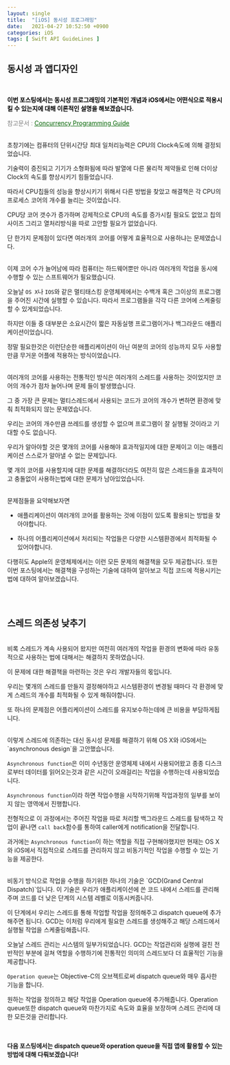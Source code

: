 ```yaml
---
layout: single
title:  "[iOS] 동시성 프로그래밍"
date:   2021-04-27 10:52:50 +0900
categories: iOS
tags: [ Swift API GuideLines ]
---
```


## **동시성 과 앱디자인**

<br>


<span style="color:black">**이번 포스팅에서는 동시성 프로그래밍의 기본적인 개념과 iOS에서는 어떤식으로 적용시킬 수 있는지에 대해 이론적인 설명을 해보겠습니다.**</span>

<span style="color:gray">참고문서 : </span><a href ="https://developer.apple.com/library/archive/documentation/General/Conceptual/ConcurrencyProgrammingGuide/ConcurrencyandApplicationDesign/ConcurrencyandApplicationDesign.html#//apple_ref/doc/uid/TP40008091-CH100-SW1" style="color:darkgreen"><U>Concurrency Programming Guide</U></a>

<br>
 초창기에는 컴퓨터의 단위시간당 최대 일처리능력은 CPU의 Clock속도에 의해 결정되었습니다.

 기술력이 증진되고 기기가 소형화됨에 따라 발열에 다른 물리적 제약들로 인해 더이상 Clock의 속도를 향상시키기 힘들었습니다.

 따라서 CPU칩들의 성능을 향상시키기 위해서 다른 방법을 찾았고 해결책은 각 CPU의 프로세스 코어의 개수를 늘리는 것이었습니다.

 CPU당 코어 갯수가 증가하며 강제적으로 CPU의 속도를 증가시킬 필요도 없었고 칩의 사이즈 그리고 열처리방식을 따로 고안할 필요가 없었습니다.

 단 한가지 문제점이 있다면 여러개의 코어를 어떻게 효율적으로 사용하냐는 문제였습니다.

 <br>
 이제 코어 수가 늘어남에 따라 컴퓨터는 하드웨어뿐만 아니라 여러개의 작업을 동시에 수행할 수 있는 스프트웨어가 필요했습니다.

 오늘날 `OS X`나 `IOS`와 같은 멀티태스킹 운영체제에서는 수백개 혹은 그이상의 프로그램을 주어진 시간에 실행할 수 있습니다. 따라서 프로그램들을 각각 다른 코어에 스케줄링 할 수 있게되었습니다.

 하지만 이들 중 대부분은 소요시간이 짧은 자동실행 프로그램이거나 백그라운드 애플리케이션이었습니다. 

 정말 필요한것은 이런단순한 애플리케이션이 아닌 여분의 코어의 성능까지 모두 사용할만큼 무거운 어플에 적용하는 방식이었습니다.

<br>
 여러개의 코어를 사용하는 전통적인 방식은 여러개의 스레드를 사용하는 것이었지만 코어의 개수가 점차 늘어나며 문제 들이 발생했습니다.

 그 중 가장 큰 문제는 멀티스레드에서 사용되는 코드가 코어의 개수가 변하면 환경에 맞춰 최적화되지 않는 문제였습니다.

 우리는 코어의 개수만큼 쓰레드를 생성할 수 없으며 프로그램이 잘 실행될 것이라고 기대할 수도 없습니다. 

 우리가 알아야할 것은 몇개의 코어를 사용해야 효과적일지에 대한 문제이고 이는 애플리케이션 스스로가 알아낼 수 없는 문제입니다.

 몇 개의 코어를 사용할지에 대한 문제를 해결하더라도 여전히 많은 스레드들을 효과적이고 충돌없이 사용하는법에 대한 문제가 남아있었습니다.

<br>
문제점들을 요약해보자면 

* 애플리케이션이 여러개의 코어를 활용하는 것에 이점이 있도록 활용되는 방법을 찾아야합니다. 

* 하나의 어플리케이션에서 처리되는 작업들은 다양한 시스템환경에서 최적화될 수 있어야합니다.

다행히도 Apple의 운영체제에서는 이런 모든 문제의 해결책을 모두 제공합니다. 또한 이번 포스팅에서는 해결책을 구성하는 기술에 대하여 알아보고 직접 코드에 적용시키는법에 대하여 알아보겠습니다.

<br><br>
## **스레드 의존성 낮추기**

<br>
비록 스레드가 계속 사용되어 왔지만 여전히 여러개의 작업을 환경의 변화에 따라 유동적으로 사용하는 법에 대해서는 해결하지 못하였습니다.

이 문제에 대한 해결책을 마련하는 것은 우리 개발자들의 몫입니다. 

우리는 몇개의 스레드를 만들지 결정해야하고 시스템환경이 변경될 때마다 각 환경에 맞게 스레드의 개수를 최적화될 수 있게 해줘야합니다.

또 하나의 문제점은 어플리케이션이 스레드를 유지보수하는데에 큰 비용을 부담하게됩니다.

<br>
이렇게 스레드에 의존하는 대신 동시성 문제를 해결하기 위해 OS X와 iOS에서는 `asynchronous design`을 고안했습니다.

`Asynchronous function`은 이미 수년동안 운영체제 내에서 사용되어왔고 종종 디스크로부터 데이터를 읽어오는것과 같은 시간이 오래걸리는 작업을 수행하는데 사용되었습니다.

`Asynchronous function`이라 하면 작업수행을 시작하기위해 작업과정의 일부를 보이지 않는 영역에서 진행합니다.

전형적으로 이 과정에서는 주어진 작업을 따로 처리할 백그라운드 스레드를 탐색하고 작업이 끝나면 `call back`함수를 통하여 caller에게 notification을 전달합니다.

과거에는 `Asynchronous function`이 하는 역할을 직접 구현해야했지만 현재는 OS X와 iOS에서 직접적으로 스레드를 관리하지 않고 비동기적인 작업을 수행할 수 있는 기능을 제공한다.

<br>
비동기 방식으로 작업을 수행을 하기위한 하나의 기술은 `GCD(Grand Central Dispatch)`입니다. 이 기술은 우리가 애플리케이션에 쓴 코드 내에서 스레드를 관리해주며 코드를 더 낮은 단계의 시스템 레벨로 이동시켜줍니다.

이 단계에서 우리는 스레드를 통해 작업할 작업을 정의해주고 dispatch queue에 추가해주면 됩니다. GCD는 이처럼 우리에게 필요한 스레드를 생성해주고 해당 스레드에서 실행될 작업을 스케줄링해줍니다.

오늘날 스레드 관리는 시스템의 일부가되었습니다. GCD는 작업관리와 실행에 걸친 전반적인 부분에 걸쳐 역할을 수행하기에 전통적인 의미의 스레드보다 더 효율적인 기능을 제공합니다.

`Operation queue`는 Objective-C의 오브젝트로써 dispatch queue와 매우 흡사한 기능을 합니다.

원하는 작업을 정의하고 해당 작업을 Operation queue에 추가해줍니다. Operation queue또한 dispatch queue와 마찬가지로 속도와 효율을 보장하며 스레드 관리에 대한 모든것을 관리합니다.

<br><br>
**다음 포스팅에서는 dispatch queue와 operation queue을 직접 앱에 활용할 수 있는 방법에 대해 다뤄보겠습니다!**
